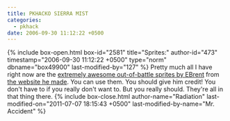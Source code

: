 ```yaml
---
title: PKHACKO SIERRA MIST
categories:
  - pkhack
date: 2006-09-30 11:12:22 +0500
---
```

{% include box-open.html box-id="2581" title="Sprites:" author-id="473" timestamp="2006-09-30 11:12:22 +0500" type="norm" dbname="box49900" last-modified-by="127" %}
Pretty much all I have right now are the <a href="http://starmen.net/pkhack/images/ebrent/ebrssite.rar">extremely awesome out-of-battle sprites by EBrent</a> from <a href="http://www.thingsbybrent.com/sprites/">the website he made</a>. You can use them. You should give him credit! You don't have to if you really don't want to. But you really should. They're all in that thing there.
{% include box-close.html author-name="Radiation" last-modified-on="2011-07-07 18:15:43 +0500" last-modified-by-name="Mr. Accident" %}
